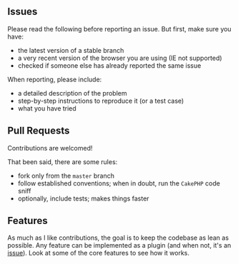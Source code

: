 ## Issues

Please read the following before reporting an issue. But first, make sure
you have:

* the latest version of a stable branch
* a very recent version of the browser you are using (IE not supported)
* checked if someone else has already reported the same issue

When reporting, please include:

* a detailed description of the problem
* step-by-step instructions to reproduce it (or a test case)
* what you have tried

## Pull Requests

Contributions are welcomed!

That been said, there are some rules:

* fork only from the `master` branch
* follow established conventions; when in doubt, run the `CakePHP` code sniff
* optionally, include tests; makes things faster

## Features

As much as I like contributions, the goal is to keep the codebase as lean as
possible. Any feature can be implemented as a plugin (and when not, it's an
[issue](#issues)). Look at some of the core features to see how it works.


